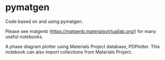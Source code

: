 # pymatgen
Code based on and using pymatgen.

Please see matgenb (https://matgenb.materialsvirtuallab.org/) for many useful notebooks.

A phase diagram plotter using Materials Project database, PDPlotter. This notebook can also import collections from Materials Project.
